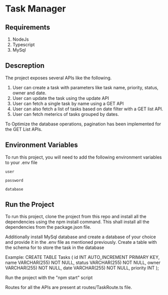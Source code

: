 
# Task Manager



## Requirements
1. NodeJs
2. Typescript
3. MySql


## Descreption
The project exposes several APIs like the following. 
1. User can create a task with parameters like task name, priority, status, owner and date.
2. User can update the task using the update API
3. User can fetch a single task by name using a GET API
4. User can also fetch a list of tasks based on date filter with a GET list API.
5. User can fetch meterics of tasks grouped by dates. 


To Optimize the database operations, pagination has been implemented for the GET List APIs.

## Environment Variables

To run this project, you will need to add the following environment variables to your .env file

`user`

`password`

`database`


## Run the Project
To run this project, clone the project from this repo and install all the dependencies using the npm install command. This shall install all the dependencies from the package.json file.

Additionally install MySql database and create a database of your choice and provide it in the .env file as mentioned previously. Create a table with the schema for to store the task in the database

Example: CREATE TABLE Tasks (
  id INT AUTO_INCREMENT PRIMARY KEY,
  name VARCHAR(255) NOT NULL,
  status VARCHAR(255) NOT NULL,
  owner VARCHAR(255) NOT NULL,
  date VARCHAR(255) NOT NULL,
  priority INT
);

Run the project with the "npm start" script

Routes for all the APIs are present at routes/TaskRoute.ts file.

